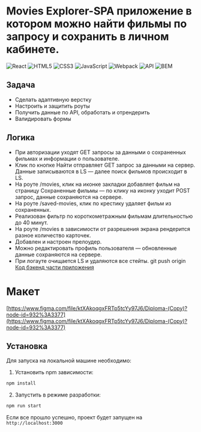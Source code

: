 # Movies Explorer-SPA приложение в котором можно найти фильмы по запросу и сохранить в личном кабинете.

![React](https://img.shields.io/badge/-React-61daf8?logo=react&logoColor=black)
![HTML5](https://img.shields.io/badge/-HTML5-e34f26?logo=html5&logoColor=white)
![CSS3](https://img.shields.io/badge/-CSS3-1572b6?logo=css3&logoColor=white)
![JavaScript](https://img.shields.io/badge/-JavaScript-f7df1e?logo=javaScript&logoColor=black)
![Webpack](https://img.shields.io/badge/-Webpack-99d6f8?logo=webpack&logoColor=black)
![API](https://img.shields.io/badge/-api-yellow)
![BEM](https://img.shields.io/badge/-BEM-yellowgreen)

## Задача
* Сделать адаптивную верстку
* Настроить и защитить роуты
* Получить данные по API, обработать и отрендерить
* Валидировать формы

## Логика
* При авторизации уходят GET запросы за данными о сохраненных фильмах и информации о пользователе.
* Клик по кнопке Найти отправляет GET запрос за данными на сервер. Данные записываются в LS — далее поиск фильмов происходит в LS.
* На роуте /movies, клик на иконке закладки добавляет фильм на страницу Сохраненные фильмы — по клику на иконку уходит POST запрос, данные сохраняются на сервере.
* На роуте /saved-movies, клик по крестику удаляет фильм из сохраненных.
* Реализован фильтр по короткометражным фильмам длительностью до 40 минут.
* На роуте /movies в зависимости от разрешения экрана рендерится разное количество карточек.
* Добавлен и настроен прелоудер.
* Можно редактировать профиль пользователя — обновленные данные сохраняются на сервере.
* При логауте  очищается LS и удаляются все стейты.
git push origin
[Код бэкенд части приложения](https://github.com/AntB2142/movies-explorer-api)
# Макет
[https://www.figma.com/file/ktXAkoqgxFRTp5tcYy97J6/Diploma-(Copy)?node-id=932%3A3377](https://www.figma.com/file/ktXAkoqgxFRTp5tcYy97J6/Diploma-(Copy)?node-id=932%3A3377)

## Установка
Для запуска на локальной машине необходимо:</br>
1. Установить npm зависимости:</br>
```sh
npm install
```
2. Запустить в режиме разработки:</br>
```sh
npm run start
```
Если все прошло успешно, проект будет запущен на `http://localhost:3000`
